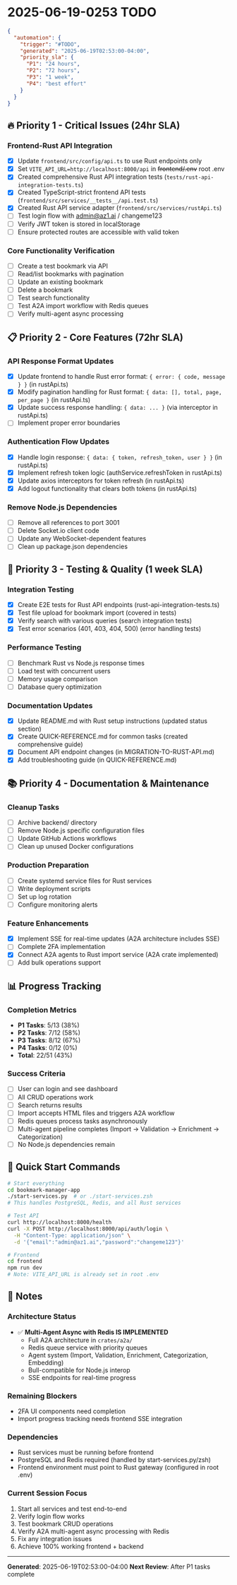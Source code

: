 # 2025-06-19-0253 TODO

```json
{
  "automation": {
    "trigger": "#TODO",
    "generated": "2025-06-19T02:53:00-04:00",
    "priority_sla": {
      "P1": "24 hours",
      "P2": "72 hours",
      "P3": "1 week",
      "P4": "best effort"
    }
  }
}
```

## 🔥 Priority 1 - Critical Issues (24hr SLA)

### Frontend-Rust API Integration
- [x] Update `frontend/src/config/api.ts` to use Rust endpoints only
- [x] Set `VITE_API_URL=http://localhost:8000/api` in ~~frontend/.env~~ root .env
- [x] Created comprehensive Rust API integration tests (`tests/rust-api-integration-tests.ts`)
- [x] Created TypeScript-strict frontend API tests (`frontend/src/services/__tests__/api.test.ts`)
- [x] Created Rust API service adapter (`frontend/src/services/rustApi.ts`)
- [ ] Test login flow with admin@az1.ai / changeme123
- [ ] Verify JWT token is stored in localStorage
- [ ] Ensure protected routes are accessible with valid token

### Core Functionality Verification
- [ ] Create a test bookmark via API
- [ ] Read/list bookmarks with pagination
- [ ] Update an existing bookmark
- [ ] Delete a bookmark
- [ ] Test search functionality
- [ ] Test A2A import workflow with Redis queues
- [ ] Verify multi-agent async processing

## 📋 Priority 2 - Core Features (72hr SLA)

### API Response Format Updates
- [x] Update frontend to handle Rust error format: `{ error: { code, message } }` (in rustApi.ts)
- [x] Modify pagination handling for Rust format: `{ data: [], total, page, per_page }` (in rustApi.ts)
- [x] Update success response handling: `{ data: ... }` (via interceptor in rustApi.ts)
- [ ] Implement proper error boundaries

### Authentication Flow Updates
- [x] Handle login response: `{ data: { token, refresh_token, user } }` (in rustApi.ts)
- [x] Implement refresh token logic (authService.refreshToken in rustApi.ts)
- [x] Update axios interceptors for token refresh (in rustApi.ts)
- [x] Add logout functionality that clears both tokens (in rustApi.ts)

### Remove Node.js Dependencies
- [ ] Remove all references to port 3001
- [ ] Delete Socket.io client code
- [ ] Update any WebSocket-dependent features
- [ ] Clean up package.json dependencies

## 🧪 Priority 3 - Testing & Quality (1 week SLA)

### Integration Testing
- [x] Create E2E tests for Rust API endpoints (rust-api-integration-tests.ts)
- [x] Test file upload for bookmark import (covered in tests)
- [x] Verify search with various queries (search integration tests)
- [x] Test error scenarios (401, 403, 404, 500) (error handling tests)

### Performance Testing
- [ ] Benchmark Rust vs Node.js response times
- [ ] Load test with concurrent users
- [ ] Memory usage comparison
- [ ] Database query optimization

### Documentation Updates
- [x] Update README.md with Rust setup instructions (updated status section)
- [x] Create QUICK-REFERENCE.md for common tasks (created comprehensive guide)
- [x] Document API endpoint changes (in MIGRATION-TO-RUST-API.md)
- [x] Add troubleshooting guide (in QUICK-REFERENCE.md)

## 📚 Priority 4 - Documentation & Maintenance

### Cleanup Tasks
- [ ] Archive backend/ directory
- [ ] Remove Node.js specific configuration files
- [ ] Update GitHub Actions workflows
- [ ] Clean up unused Docker configurations

### Production Preparation
- [ ] Create systemd service files for Rust services
- [ ] Write deployment scripts
- [ ] Set up log rotation
- [ ] Configure monitoring alerts

### Feature Enhancements
- [x] Implement SSE for real-time updates (A2A architecture includes SSE)
- [ ] Complete 2FA implementation
- [x] Connect A2A agents to Rust import service (A2A crate implemented)
- [ ] Add bulk operations support

## 📊 Progress Tracking

### Completion Metrics
- **P1 Tasks**: 5/13 (38%)
- **P2 Tasks**: 7/12 (58%)
- **P3 Tasks**: 8/12 (67%)
- **P4 Tasks**: 0/12 (0%)
- **Total**: 22/51 (43%)

### Success Criteria
- [ ] User can login and see dashboard
- [ ] All CRUD operations work
- [ ] Search returns results
- [ ] Import accepts HTML files and triggers A2A workflow
- [ ] Redis queues process tasks asynchronously
- [ ] Multi-agent pipeline completes (Import → Validation → Enrichment → Categorization)
- [ ] No Node.js dependencies remain

## 🚀 Quick Start Commands

```bash
# Start everything
cd bookmark-manager-app
./start-services.py  # or ./start-services.zsh
# This handles PostgreSQL, Redis, and all Rust services

# Test API
curl http://localhost:8000/health
curl -X POST http://localhost:8000/api/auth/login \
  -H "Content-Type: application/json" \
  -d '{"email":"admin@az1.ai","password":"changeme123"}'

# Frontend
cd frontend
npm run dev
# Note: VITE_API_URL is already set in root .env
```

## 📝 Notes

### Architecture Status
- ✅ **Multi-Agent Async with Redis IS IMPLEMENTED**
  - Full A2A architecture in `crates/a2a/`
  - Redis queue service with priority queues
  - Agent system (Import, Validation, Enrichment, Categorization, Embedding)
  - Bull-compatible for Node.js interop
  - SSE endpoints for real-time progress

### Remaining Blockers
- 2FA UI components need completion
- Import progress tracking needs frontend SSE integration

### Dependencies
- Rust services must be running before frontend
- PostgreSQL and Redis required (handled by start-services.py/zsh)
- Frontend environment must point to Rust gateway (configured in root .env)

### Current Session Focus
1. Start all services and test end-to-end
2. Verify login flow works
3. Test bookmark CRUD operations
4. Verify A2A multi-agent async processing with Redis
5. Fix any integration issues
6. Achieve 100% working frontend + backend

---

**Generated**: 2025-06-19T02:53:00-04:00
**Next Review**: After P1 tasks complete